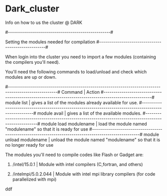 # Dark_cluster
Info on how to us the cluster @ DARK


#---------------------------------------------------#

Setting the modules needed for compilation
#---------------------------------------------------#


When login into the cluster you need to import a few modules (containing the compilers you'll need).

You'll need the following commands to load/unload and check which modules are up or down.

#------------------------------------------------------------------------------------------------------#
Command        |    Action
#------------------------------------------------------------------------------------------------------#
module list    |  gives a list of the modules already available for use.
#------------------------------------------------------------------------------------------------------#
module avail   |  gives a list of the available modules.
#------------------------------------------------------------------------------------------------------#
module load modulename   | load the module named "modulename" so that it is ready for use
#------------------------------------------------------------------------------------------------------#
module unload modulename | unload the module named "modulename" so that it is no longer ready for use



The modules you'll need to compile codes like Flash or Gadget are:

1) /intel/15.0.1         |   Module with intel compilers (C,fortran, and others) 

2) /intelmpi/5.0.2.044   |   Module with intel mpi library compilers (for code parallelized with mpi) 


ddf
